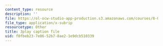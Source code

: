 ```yaml
---
content_type: resource
description: ''
file: https://ol-ocw-studio-app-production.s3.amazonaws.com/courses/8-01sc-classical-mechanics-fall-2016/f0fbeb237e0652b78ae21e9dcb510339_UE-O9TiKOw0.vtt
file_type: application/x-subrip
resourcetype: Other
title: 3play caption file
uid: f0fbeb23-7e06-52b7-8ae2-1e9dcb510339
---
```

